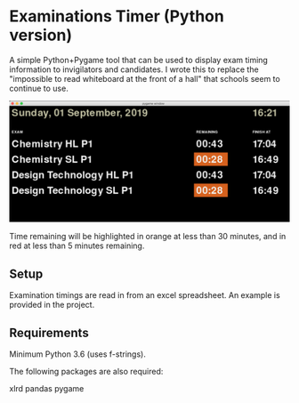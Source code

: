 # Examinations Timer (Python version)

A simple Python+Pygame tool that can be used to display exam timing information to invigilators and candidates. I wrote this to replace the "impossible to read whiteboard at the front of a hall" that schools seem to continue to use.

![](img/screenshot.png)

Time remaining will be highlighted in orange at less than 30 minutes, and in red at less than 5 minutes remaining.

## Setup

Examination timings are read in from an excel spreadsheet. An example is provided in the project.

## Requirements

Minimum Python 3.6 (uses f-strings). 

The following packages are also required:

xlrd
pandas
pygame
